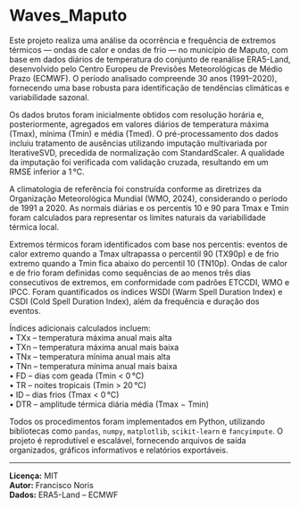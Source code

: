 # Waves_Maputo

Este projeto realiza uma análise da ocorrência e frequência de extremos térmicos — ondas de calor e ondas de frio — no município de Maputo, com base em dados diários de temperatura do conjunto de reanálise ERA5-Land, desenvolvido pelo Centro Europeu de Previsões Meteorológicas de Médio Prazo (ECMWF). O período analisado compreende 30 anos (1991–2020), fornecendo uma base robusta para identificação de tendências climáticas e variabilidade sazonal.

Os dados brutos foram inicialmente obtidos com resolução horária e, posteriormente, agregados em valores diários de temperatura máxima (Tmax), mínima (Tmin) e média (Tmed). O pré-processamento dos dados incluiu tratamento de ausências utilizando imputação multivariada por IterativeSVD, precedida de normalização com StandardScaler. A qualidade da imputação foi verificada com validação cruzada, resultando em um RMSE inferior a 1 °C.

A climatologia de referência foi construída conforme as diretrizes da Organização Meteorológica Mundial (WMO, 2024), considerando o período de 1991 a 2020. As normais diárias e os percentis 10 e 90 para Tmax e Tmin foram calculados para representar os limites naturais da variabilidade térmica local.

Extremos térmicos foram identificados com base nos percentis: eventos de calor extremo quando a Tmax ultrapassa o percentil 90 (TX90p) e de frio extremo quando a Tmin fica abaixo do percentil 10 (TN10p). Ondas de calor e de frio foram definidas como sequências de ao menos três dias consecutivos de extremos, em conformidade com padrões ETCCDI, WMO e IPCC. Foram quantificados os índices WSDI (Warm Spell Duration Index) e CSDI (Cold Spell Duration Index), além da frequência e duração dos eventos.

Índices adicionais calculados incluem:  
• TXx – temperatura máxima anual mais alta  
• TXn – temperatura máxima anual mais baixa  
• TNx – temperatura mínima anual mais alta  
• TNn – temperatura mínima anual mais baixa  
• FD – dias com geada (Tmin < 0 °C)  
• TR – noites tropicais (Tmin > 20 °C)  
• ID – dias frios (Tmax < 0 °C)  
• DTR – amplitude térmica diária média (Tmax − Tmin)

Todos os procedimentos foram implementados em Python, utilizando bibliotecas como `pandas`, `numpy`, `matplotlib`, `scikit-learn` e `fancyimpute`. O projeto é reprodutível e escalável, fornecendo arquivos de saída organizados, gráficos informativos e relatórios exportáveis.

---

**Licença:** MIT  
**Autor:** Francisco Noris  
**Dados:** ERA5-Land – ECMWF  
